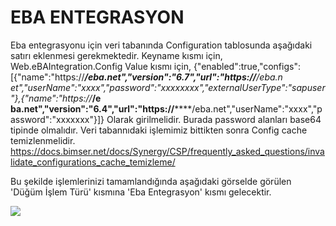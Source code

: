 # EBA ENTEGRASYON 

Eba entegrasyonu için veri tabanında Configuration tablosunda aşağıdaki satırı eklenmesi gerekmektedir.
Keyname kısmı için, Web.eBAIntegration.Config 
Value kısmı için, 
{"enabled":true,"configs":[{"name":"https://*****/eba.net","version":"6.7","url":"https://******/eba.n
et","userName":"xxxx","password":"xxxxxxxx","externalUserType":"sapuser"},{"name":"https://*****/e
ba.net","version":"6.4","url":"https://********/eba.net","userName":"xxxx","password":"xxxxxxx"}]}
Olarak girilmelidir.
Burada password alanları base64 tipinde olmalıdır.
Veri tabannıdaki işlemimiz bittikten sonra Config cache temizlenmelidir.
https://docs.bimser.net/docs/Synergy/CSP/frequently_asked_questions/invalidate_configurations_cache_temizleme/

Bu şekilde işlemlerinizi tamamlandığında aşağıdaki  görselde görülen 'Düğüm İşlem Türü' kısmına 'Eba Entegrasyon' kısmı gelecektir.

![](https://docsbimser.blob.core.windows.net/imagecontainer/eba_entegrasyon1-cb5b471b-b7ac-4394-b3fa-643ee2ab9161.png)

